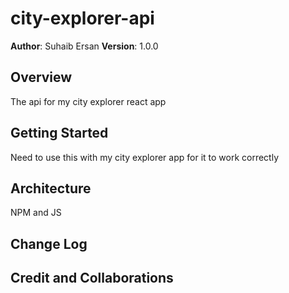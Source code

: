 # city-explorer-api

**Author**: Suhaib Ersan
**Version**: 1.0.0

## Overview
The api for my city explorer react app

## Getting Started
Need to use this with my city explorer app for it to work correctly

## Architecture
NPM and JS

## Change Log
<!-- Use this area to document the iterative changes made to your application as each feature is successfully implemented. Use time stamps. Here's an example:

01-01-2001 4:59pm - Application now has a fully-functional express server, with a GET route for the location resource. -->

## Credit and Collaborations
<!-- Give credit (and a link) to other people or resources that helped you build this application. -->